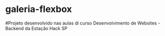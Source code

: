 # galeria-flexbox
#Projeto desenvolvido nas aulas di curso Desenvolvimento de Websites - Backend da Estação Hack SP
